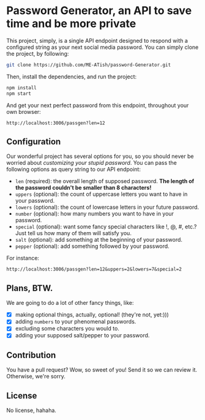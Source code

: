 # Password Generator, an API to save time and be more private

This project, simply, is a single API endpoint designed to respond with a configured string as your next social media password. You can simply clone the project, by following:

```bash
git clone https://github.com/ME-ATish/password-Generator.git
```

Then, install the dependencies, and run the project:

```bash
npm install
npm start
```

And get your next perfect password from this endpoint, throughout your own browser:

```http
http://localhost:3006/passgen?len=12
```

## Configuration

Our wonderful project has several options for you, so you should never be worried about _customizing your stupid password_. You can pass the following options as query string to our API endpoint:

- `len` (required): the overall length of supposed password. **The length of the password couldn't be smaller than 8 characters!**
- `uppers` (optional): the count of uppercase letters you want to have in your password.
- `lowers` (optional): the count of lowercase letters in your future password.
- `number` (optional): how many numbers you want to have in your password.
- `special` (optional): want some fancy special characters like !, @, #, etc.? Just tell us how many of them will satisfy you.
- `salt` (optional): add something at the beginning of your password.
- `pepper` (optional): add something followed by your password.

For instance:

```http
http://localhost:3006/passgen?len=12&uppers=2&lowers=7&special=2
```

## Plans, BTW.

We are going to do a lot of other fancy things, like:

- [X] making optional things, actually, optional! (they're not, yet:)))
- [X] adding `numbers` to your phenomenal passwords.
- [X] excluding some characters you would to.
- [X] adding your supposed salt/pepper to your password.

## Contribution

You have a pull request? Wow, so sweet of you! Send it so we can review it. Otherwise, we're sorry.

## License

No license, hahaha.
